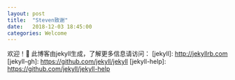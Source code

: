 ```yaml
---
layout: post
title:  "Steven致谢"
date:   2018-12-03 18:45:00
categories: Welcome
---
```

欢迎！👏
此博客由jekyll生成，了解更多信息请访问：
[jekyll]:      http://jekyllrb.com
[jekyll-gh]:   https://github.com/jekyll/jekyll
[jekyll-help]: https://github.com/jekyll/jekyll-help
